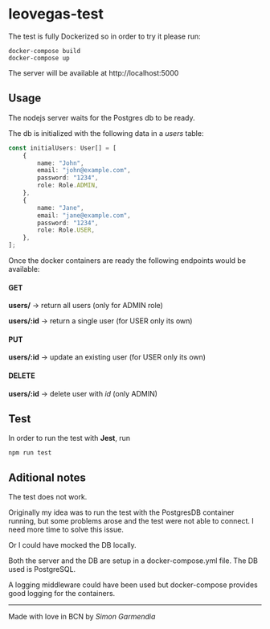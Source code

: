 # leovegas-test

The test is fully Dockerized so in order to try it please run:

```
docker-compose build
docker-compose up
```

The server will be available at http://localhost:5000

## Usage

The nodejs server waits for the Postgres db to be ready.

The db is initialized with the following data in a _users_ table:

```typescript
const initialUsers: User[] = [
	{
		name: "John",
		email: "john@example.com",
		password: "1234",
		role: Role.ADMIN,
	},
	{
		name: "Jane",
		email: "jane@example.com",
		password: "1234",
		role: Role.USER,
	},
];
```

Once the docker containers are ready the following endpoints would be available:

#### GET

**users/** -> return all users (only for ADMIN role)

**users/:id** -> return a single user (for USER only its own)

#### PUT

**users/:id** -> update an existing user (for USER only its own)

#### DELETE

**users/:id** -> delete user with _id_ (only ADMIN)

## Test

In order to run the test with **Jest**, run

```
npm run test
```

## Aditional notes

The test does not work.

Originally my idea was to run the test with the PostgresDB container running, but some problems arose and the test were not able to connect. I need more time to solve this issue.

Or I could have mocked the DB locally.

Both the server and the DB are setup in a docker-compose.yml file.
The DB used is PostgreSQL.

A logging middleware could have been used but docker-compose provides good logging for the containers.

---

Made with love in BCN by _Simon Garmendia_
